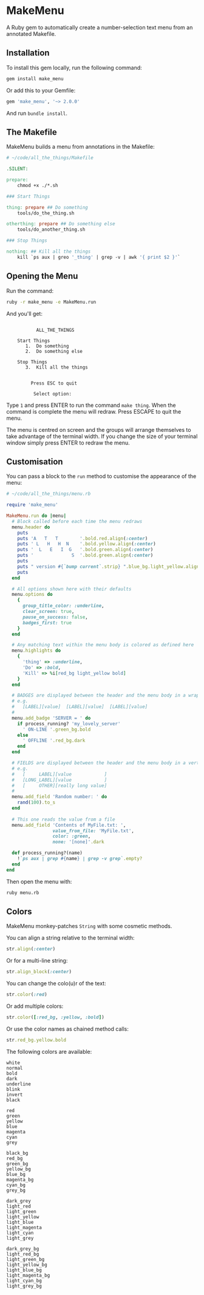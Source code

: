 # MakeMenu

A Ruby gem to automatically create a number-selection text menu from an annotated Makefile.

## Installation

To install this gem locally, run the following command:

```ruby
gem install make_menu
```

Or add this to your Gemfile:

```ruby
gem 'make_menu', '~> 2.0.0'
```

And run `bundle install`.

## The Makefile

MakeMenu builds a menu from annotations in the Makefile:

```makefile
# ~/code/all_the_things/Makefile

.SILENT:

prepare:
    chmod +x ./*.sh

### Start Things

thing: prepare ## Do something
	tools/do_the_thing.sh

otherthing: prepare ## Do something else 
	tools/do_another_thing.sh

### Stop Things

nothing: ## Kill all the things
	kill `ps aux | greo '_thing' | grep -v | awk '{ print $2 }'`
```

## Opening the Menu

Run the command:

```bash
ruby -r make_menu -e MakeMenu.run
```

And you'll get:

```text

           ALL_THE_THINGS  

    Start Things                 
       1.  Do something          
       2.  Do something else     
                                 
    Stop Things                  
       3.  Kill all the things   
                                 

         Press ESC to quit

          Select option: 

```

Type `1` and press ENTER to run the command `make thing`. When the command is complete
the menu will redraw. Press ESCAPE to quit the menu.

The menu is centred on screen and the groups will arrange themselves to take advantage of the terminal width.
If you change the size of your terminal window simply press ENTER to redraw the menu.

## Customisation

You can pass a block to the `run` method to customise the appearance of the menu:

```ruby
# ~/code/all_the_things/menu.rb

require 'make_menu'

MakeMenu.run do |menu|
  # Block called before each time the menu redraws
  menu.header do
    puts
    puts 'A   T   T        '.bold.red.align(:center)
    puts ' L   H   H  N    '.bold.yellow.align(:center)
    puts '  L   E   I  G   '.bold.green.align(:center)
    puts '              S  '.bold.green.align(:center)
    puts
    puts " version #{`bump current`.strip} ".blue_bg.light_yellow.align(:center)
    puts
  end

  # All options shown here with their defaults
  menu.options do
    {
      group_title_color: :underline,
      clear_screen: true,
      pause_on_success: false,
      badges_first: true
    }
  end

  # Any matching text within the menu body is colored as defined here
  menu.highlights do
    {
      'thing' => :underline,
      'Do' => :bold,
      'Kill' => %i[red_bg light_yellow bold]
    }
  end

  # BADGES are displayed between the header and the menu body in a wrapping horizontal line
  # e.g.
  #   [LABEL][value]  [LABEL][value]  [LABEL][value]
  # 
  menu.add_badge 'SERVER = ' do
    if process_running? 'my_lovely_server'
      ' ON-LINE '.green_bg.bold
    else
      ' OFFLINE '.red_bg.dark
    end
  end

  # FIELDS are displayed between the header and the menu body in a vertical stack
  # e.g.
  #   [     LABEL][value            ]
  #   [LONG_LABEL][value            ] 
  #   [     OTHER][really long value]
  # 
  menu.add_field 'Random number: ' do
    rand(100).to_s
  end
  
  # This one reads the value from a file
  menu.add_field 'Contents of MyFile.txt: ', 
                 value_from_file: 'MyFile.txt', 
                 color: :green,
                 none: '[none]'.dark

  def process_running?(name)
    !`ps aux | grep #{name} | grep -v grep`.empty?
  end
end
```

Then open the menu with:

```bash
ruby menu.rb
```

## Colors

MakeMenu monkey-patches `String` with some cosmetic methods.

You can align a string relative to the terminal width:

```ruby
str.align(:center)
```

Or for a multi-line string:

```ruby
str.align_block(:center)
```
You can change the colo(u)r of the text:

```ruby
str.color(:red)
```

Or add multiple colors:

```ruby
str.color([:red_bg, :yellow, :bold])
```

Or use the color names as chained method calls:

```ruby
str.red_bg.yellow.bold
```

The following colors are available:

```text
white
normal
bold
dark
underline
blink
invert
black

red
green
yellow
blue
magenta
cyan
grey

black_bg
red_bg
green_bg
yellow_bg
blue_bg
magenta_bg
cyan_bg
grey_bg

dark_grey
light_red
light_green
light_yellow
light_blue
light_magenta
light_cyan
light_grey

dark_grey_bg 
light_red_bg 
light_green_bg 
light_yellow_bg 
light_blue_bg 
light_magenta_bg 
light_cyan_bg 
light_grey_bg
```
